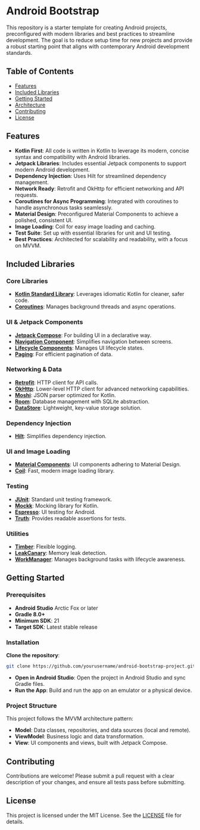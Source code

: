 # Android Bootstrap
This repository is a starter template for creating Android projects, preconfigured with modern libraries and best practices to streamline development. The goal is to reduce setup time for new projects and provide a robust starting point that aligns with contemporary Android development standards.
## Table of Contents
- [Features](#features)
- [Included Libraries](#included-libraries)
- [Getting Started](#getting-started)
- [Architecture](#architecture)
- [Contributing](#contributing)
- [License](#license)
## Features
- **Kotlin First**: All code is written in Kotlin to leverage its modern, concise syntax and compatibility with Android libraries.
- **Jetpack Libraries**: Includes essential Jetpack components to support modern Android development.
- **Dependency Injection**: Uses Hilt for streamlined dependency management.
- **Network Ready**: Retrofit and OkHttp for efficient networking and API requests.
- **Coroutines for Async Programming**: Integrated with coroutines to handle asynchronous tasks seamlessly.
- **Material Design**: Preconfigured Material Components to achieve a polished, consistent UI.
- **Image Loading**: Coil for easy image loading and caching.
- **Test Suite**: Set up with essential libraries for unit and UI testing.
- **Best Practices**: Architected for scalability and readability, with a focus on MVVM.
## Included Libraries
### Core Libraries
- [**Kotlin Standard Library**](https://kotlinlang.org/api/latest/jvm/stdlib/): Leverages idiomatic Kotlin for cleaner, safer code.
- [**Coroutines**](https://kotlinlang.org/docs/coroutines-overview.html): Manages background threads and async operations.
### UI & Jetpack Components
- [**Jetpack Compose**](https://developer.android.com/compose): For building UI in a declarative way.
- [**Navigation Component**](https://developer.android.com/guide/navigation): Simplifies navigation between screens.
- [**Lifecycle Components**](https://developer.android.com/jetpack/androidx/releases/lifecycle): Manages UI lifecycle states.
- [**Paging**](https://developer.android.com/topic/libraries/architecture/paging/v3-overview): For efficient pagination of data.
### Networking & Data
- [**Retrofit**](https://github.com/square/retrofit): HTTP client for API calls.
- [**OkHttp**](https://github.com/square/okhttp): Lower-level HTTP client for advanced networking capabilities.
- [**Moshi**](https://github.com/square/moshi): JSON parser optimized for Kotlin.
- [**Room**](https://developer.android.com/jetpack/androidx/releases/room): Database management with SQLite abstraction.
- [**DataStore**](https://developer.android.com/jetpack/androidx/releases/datastore): Lightweight, key-value storage solution.
### Dependency Injection
- [**Hilt**](https://developer.android.com/training/dependency-injection/hilt-android): Simplifies dependency injection.
### UI and Image Loading
- [**Material Components**](https://developer.android.com/design/ui/mobile/guides/components/material-overview): UI components adhering to Material Design.
- [**Coil**](https://github.com/coil-kt/coil): Fast, modern image loading library.
### Testing
- [**JUnit**](https://developer.android.com/training/testing/local-tests): Standard unit testing framework.
- [**Mockk**](https://mockk.io/): Mocking library for Kotlin.
- [**Espresso**](https://developer.android.com/training/testing/espresso): UI testing for Android.
- [**Truth**](https://github.com/google/truth): Provides readable assertions for tests.
### Utilities
- [**Timber**](https://github.com/JakeWharton/timber): Flexible logging.
- [**LeakCanary**](https://square.github.io/leakcanary/): Memory leak detection.
- [**WorkManager**](https://developer.android.com/develop/background-work/background-tasks/persistent/getting-started): Manages background tasks with lifecycle awareness.
## Getting Started
### Prerequisites
- **Android Studio** Arctic Fox or later
- **Gradle 8.0+**
- **Minimum SDK**: 21
- **Target SDK**: Latest stable release
### Installation
**Clone the repository**:
   ```bash
   git clone https://github.com/yourusername/android-bootstrap-project.git
   ```
- **Open in Android Studio**: Open the project in Android Studio and sync Gradle files.
- **Run the App**: Build and run the app on an emulator or a physical device.
### Project Structure
This project follows the MVVM architecture pattern:
- **Model**: Data classes, repositories, and data sources (local and remote).
- **ViewModel**: Business logic and data transformation.
- **View**: UI components and views, built with Jetpack Compose.
## Contributing
Contributions are welcome! Please submit a pull request with a clear description of your changes, and ensure all tests pass before submitting.
## License
This project is licensed under the MIT License. See the [LICENSE](LICENSE.txt) file for details.
